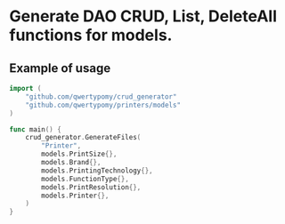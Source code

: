 # Generate DAO CRUD, List, DeleteAll functions for models.

## Example of usage
``` go
import (
	"github.com/qwertypomy/crud_generator"
	"github.com/qwertypomy/printers/models"
)

func main() {
    crud_generator.GenerateFiles(
        "Printer",
        models.PrintSize{},
        models.Brand{},
        models.PrintingTechnology{},
        models.FunctionType{},
        models.PrintResolution{},
        models.Printer{},
    )
}
```
